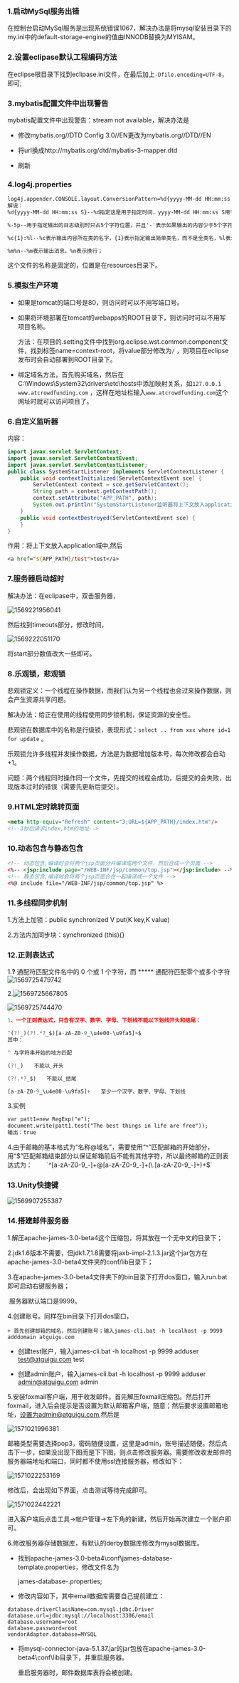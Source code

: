 ### 1.启动MySql服务出错

在控制台启动MySql服务是出现系统错误1067，解决办法是将mysql安装目录下的my.ini中的default-storage-engine的值由INNODB替换为MYISAM。  

### 2.设置eclipase默认工程编码方法

在eclipse根目录下找到eclipase.ini文件，在最后加上`-Dfile.encoding=UTF-8`，即可;

### 3.mybatis配置文件中出现警告

mybatis配置文件中出现警告：stream not available，解决办法是

+ 修改mybatis.org//DTD Config 3.0//EN更改为mybatis.org//DTD//EN

+ 将url换成http://mybatis.org/dtd/mybatis-3-mapper.dtd

+ 刷新

### 4.log4j.properties

```xml
log4j.appender.CONSOLE.layout.ConversionPattern=%d{yyyy-MM-dd HH:mm:ss S} %-5p %c{1}:%l - %m%n
解说：
%d{yyyy-MM-dd HH:mm:ss S}--%d指定这是用于指定时间，yyyy-MM-dd HH:mm:ss S用于指定时间格式为年-月-日 时:分:秒 毫秒

%-5p--用于指定输出的日志级别时只占5个字符位置，并且'-'表示如果输出的内容少于5个字符时向左对齐，没有的话（%5p）代表如果输出的内容少于5个字符时向右对齐；

%c{1}:%l--%c表示输出内容所在类的名字，{1}表示指定输出简单类名，而不是全类名，%l表示内容从哪一行输出；

%m%n--%m表示输出消息，%n表示换行；
```

这个文件的名称是固定的，位置是在resources目录下。

### 5.模拟生产环境

+ 如果是tomcat的端口号是80，则访问时可以不用写端口号。

+ 如果将环境部署在tomcat的webapps的ROOT目录下，则访问时可以不用写项目名称。

  方法：在项目的.setting文件中找到org.eclipse.wst.common.component文件，找到标签name=context-root，将value部分修改为`/` ，则项目在eclipse发布时会自动部署到ROOT目录下。

+ 绑定域名方法，首先购买域名，然后在C:\Windows\System32\drivers\etc\hosts中添加映射关系，如`127.0.0.1   www.atcrowdfunding.com` ，这样在地址栏输入`www.atcrowdfunding.com`这个网址时就可以访问项目了。

### 6.自定义监听器

内容：

```java
import javax.servlet.ServletContext;
import javax.servlet.ServletContextEvent;
import javax.servlet.ServletContextListener;
public class SystemStartListener implements ServletContextListener {
	public void contextInitialized(ServletContextEvent sce) {
		ServletContext context = sce.getServletContext();
		String path = context.getContextPath();
		context.setAttribute("APP_PATH", path);
		System.out.println("SystemStartListener监听器将上下文放入application域中了。。。");
	}
	public void contextDestroyed(ServletContextEvent sce) {
	}
}
```

作用：将上下文放入application域中,然后

```jsp
<a href="${APP_PATH}/test">test</a>
```



### 7.服务器启动超时

解决办法：在eclipase中，双击服务器，

![1569221956041](D:\MyNote\images\1569221956041.png)

然后找到timeouts部分，修改时间，

![1569222051170](D:\MyNote\images\1569222051170.png)

将start部分数值改大一些即可。

### 8.乐观锁，悲观锁

悲观锁定义：一个线程在操作数据，而我们认为另一个线程也会过来操作数据，则会产生资源共享问题。

解决办法：给正在使用的线程使用同步锁机制，保证资源的安全性。

悲观锁在数据库中的名称是行级锁，表现形式：`select .. from xxx where id=1 for update` 。

乐观锁允许多线程并发操作数据，方法是为数据增加版本号，每次修改都会自动+1。

问题：两个线程同时操作同一个文件，先提交的线程会成功，后提交的会失败，出现版本过时的错误（需要先更新后提交）。

### 9.HTML定时跳转页面

```html
<meta http-equiv="Refresh" content="3;URL=${APP_PATH}/index.htm"/>
<!--3秒后请求index,htm的地址-->
```

### 10.动态包含与静态包含

```html
<!-- 动态包含,编译时会将两个jsp页面分开编译成两个文件，然后合成一个页面 -->
<%-- <jsp:include page="/WEB-INF/jsp/common/top.jsp"></jsp:include> --%>
<!-- 静态包含,编译时会将两个jsp页面合在一起编译成一个文件 -->
<%@ include file="/WEB-INF/jsp/common/top.jsp" %>
```

### 11.多线程同步机制

1.方法上加锁：public synchronized V put(K key,K value)

2.方法内加同步块：synchronized (this){}

### 12.正则表达式

1.**?** 通配符匹配文件名中的 0 个或 1 个字符，而 ***** 通配符匹配零个或多个字符![1569725479742](D:\MyNote\images\1569725479742.png)



2.![1569725667805](D:\MyNote\images\1569725667805.png)

![1569725744470](D:\MyNote\images\1569725744470.png)

```javascript
1、一个正则表达式，只含有汉字、数字、字母、下划线不能以下划线开头和结尾：

^(?!_)(?!.*?_$)[a-zA-Z0-9_\u4e00-\u9fa5]+$
其中：

^ 与字符串开始的地方匹配

(?!_)　　不能以_开头

(?!.*?_$)　　不能以_结尾

[a-zA-Z0-9_\u4e00-\u9fa5]+　　至少一个汉字、数字、字母、下划线
```



3.实例

```html
var patt1=new RegExp("e");
document.write(patt1.test("The best things in life are free"));
输出：true
```

4.由于邮箱的基本格式为“名称@域名”，需要使用“^”匹配邮箱的开始部分，用“$”匹配邮箱结束部分以保证邮箱前后不能有其他字符，所以最终邮箱的正则表达式为： 
  `^[a-zA-Z0-9_-]+@[a-zA-Z0-9_-]+(\.[a-zA-Z0-9_-]+)+$`

### 13.Unity快捷键

![1569907255387](D:\MyNote\images\1569907255387.png)



### 14.搭建邮件服务器

1.解压apache-james-3.0-beta4这个压缩包，将其放在一个无中文的目录下；

2.jdk1.6版本不需要，但jdk1.7,1.8需要将jaxb-impl-2.1.3.jar这个jar包方在apache-james-3.0-beta4文件夹的conf/lib目录下；

3.在apache-james-3.0-beta4文件夹下的bin目录下打开dos窗口，输入run.bat即可启动右键服务器；

​	服务器默认端口是9999。

4.创建账号。同样在bin目录下打开dos窗口，

	+ 首先创建邮箱的域名，然后创建账号；输入james-cli.bat -h localhost -p 9999 adddomain atguigu.com

 + 创建test账户，输入james-cli.bat -h localhost -p 9999 adduser test@atguigu.com test

 + 创建admin账户，输入james-cli.bat -h localhost -p 9999 adduser admin@atguigu.com admin

   

5.安装foxmail客户端，用于收发邮件。首先解压foxmail压缩包。然后打开foxmail，进入后会提示是否设置为默认邮箱客户端，随意；然后要求设置邮箱地址，设置为admin@atguigu.com,然后是

![1571021996381](D:\MyNote\images\1571021996381.png)

邮箱类型需要选择pop3，密码随便设置，这里是admin，账号描述随便。然后点击下一步，如果没出现下图而是下下图，则点击修改服务器。需要修改收发邮件的服务器端地址和端口，同时都不使用ssl连接服务器，修改如下：

![1571022253169](D:\MyNote\images\1571022253169.png)

修改后，会出现如下界面，点击测试等待完成即可。

![1571022442221](D:\MyNote\images\1571022442221.png)



进入客户端后点击工具->帐户管理->左下角的新建，然后开始再次建立一个账户即可。

6.修改服务器存储数据库，有默认的derby数据库修改为mysql数据库。

+ 找到apache-james-3.0-beta4\conf\james-database-template.properties，修改文件名为

  james-database-.properties;

+ 修改内容如下，其中email数据库需要自己提前建立：

```properties
database.driverClassName=com.mysql.jdbc.Driver
database.url=jdbc:mysql://localhost:3306/email
database.username=root
database.password=root
vendorAdapter.database=MYSQL
```

+ 将mysql-connector-java-5.1.37.jar的jar包放在apache-james-3.0-beta4\conf\lib目录下，并重启服务器。

  重启服务器时，邮件数据库表将会被创建。



